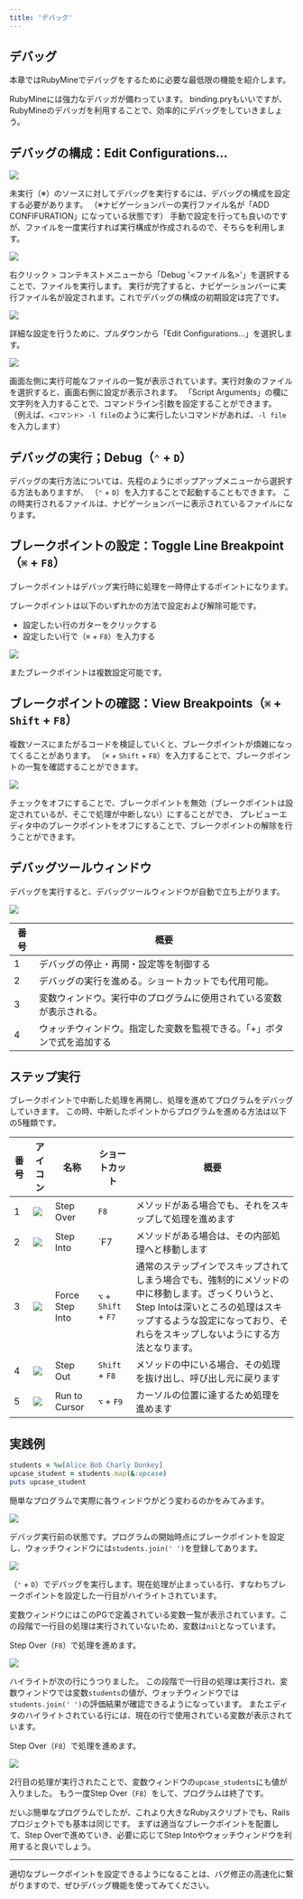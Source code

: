 ```yaml
---
title: 'デバッグ'
---
```


## デバッグ

本章ではRubyMineでデバッグをするために必要な最低限の機能を紹介します。

RubyMineには強力なデバッガが備わっています。
binding.pryもいいですが、RubyMineのデバッガを利用することで、効率的にデバッグをしていきましょう。

## デバッグの構成：Edit Configurations...

![](/images/debug/rubymine-210819-16:05:27.png)

未実行（※）のソースに対してデバッグを実行するには、デバッグの構成を設定する必要があります。
（※ナビゲーションバーの実行ファイル名が「ADD CONFIFURATION」になっている状態です）
手動で設定を行っても良いのですが、ファイルを一度実行すれば実行構成が作成されるので、そちらを利用します。

![](/images/debug/how-to-configure.gif)

右クリック > コンテキストメニューから「Debug '<ファイル名>'」を選択することで、ファイルを実行します。
実行が完了すると、ナビゲーションバーに実行ファイル名が設定されます。これでデバッグの構成の初期設定は完了です。

![](/images/debug/rubymine-210819-16:17:24.png)

詳細な設定を行うために、プルダウンから「Edit Configurations...」を選択します。

![](/images/debug/rubymine-210819-16:18:32.png)

画面左側に実行可能なファイルの一覧が表示されています。実行対象のファイルを選択すると、画面右側に設定が表示されます。
「Script Arguments」の欄に文字列を入力することで、コマンドライン引数を設定することができます。
（例えば、`<コマンド> -l file`のように実行したいコマンドがあれば、`-l file`を入力します）

## デバッグの実行；Debug（`⌃` + `D`）

デバッグの実行方法については、先程のようにポップアップメニューから選択する方法もありますが、 （`⌃` + `D`）を入力することで起動することもできます。
この時実行されるファイルは、ナビゲーションバーに表示されているファイルになります。

## ブレークポイントの設定：Toggle Line Breakpoint（`⌘` + `F8`）

ブレークポイントはデバッグ実行時に処理を一時停止するポイントになります。

ブレークポイントは以下のいずれかの方法で設定および解除可能です。

- 設定したい行のガターをクリックする
- 設定したい行で（`⌘` + `F8`）を入力する

![](/images/debug/how-to-set-breakpoint.gif)

またブレークポイントは複数設定可能です。

## ブレークポイントの確認：View Breakpoints（`⌘` + `Shift` + `F8`）

複数ソースにまたがるコードを検証していくと、ブレークポイントが煩雑になってくることがあります。
（`⌘` + `Shift` + `F8`）を入力することで、ブレークポイントの一覧を確認することができます。

![](/images/debug/how-to-view-breakpoints.gif)

チェックをオフにすることで、ブレークポイントを無効（ブレークポイントは設定されているが、そこで処理が中断しない）にすることができ、
プレビューエディタ中のブレークポイントをオフにすることで、ブレークポイントの解除を行うことができます。

## デバッグツールウィンドウ

デバッグを実行すると、デバッグツールウィンドウが自動で立ち上がります。

![](/images/debug/rubymine-210819-16:43:52.png)

| 番号 | 概要                                                                 |
| ---- | -------------------------------------------------------------------- |
| 1    | デバッグの停止・再開・設定等を制御する                               |
| 2    | デバッグの実行を進める。ショートカットでも代用可能。                 |
| 3    | 変数ウィンドウ。実行中のプログラムに使用されている変数が表示される。 |
| 4    | ウォッチウィンドウ。指定した変数を監視できる。「+」ボタンで式を追加する |

## ステップ実行

ブレークポイントで中断した処理を再開し、処理を進めてプログラムをデバッグしていきます。
この時、中断したポイントからプログラムを進める方法は以下の5種類です。

| 番号 | アイコン                                        | 名称            | ショートカット        | 概要                                                                                                                                                                                                                  |
| ---- | ----------------------------------------------- | --------------- | --------------------- | --------------------------------------------------------------------------------------------------------------------------------------------------------------------------------------------------------------------- |
| 1    | ![](/images/debug/rubymine-210819-16:57:24.png) | Step Over       | `F8`                  | メソッドがある場合でも、それをスキップして処理を進めます                                                                                                                                                              |
| 2    | ![](/images/debug/rubymine-210819-16:57:32.png) | Step Into       | `F7                   | メソッドがある場合は、その内部処理へと移動します                                                                                                                                                                      |
| 3    | ![](/images/debug/rubymine-210819-16:57:41.png) | Force Step Into | `⌥` + `Shift` + `F7` | 通常のステップインでスキップされてしまう場合でも、強制的にメソッドの中に移動します。ざっくりいうと、Step Intoは深いところの処理はスキップするような設定になっており、それらをスキップしないようにする方法となります。 |
| 4    | ![](/images/debug/rubymine-210819-16:57:48.png) | Step Out        | `Shift` + `F8`        | メソッドの中にいる場合、その処理を抜け出し、呼び出し元に戻ります                                                                                                                                                      |
| 5    | ![](/images/debug/rubymine-210819-16:58:01.png) | Run to Cursor   | `⌥` + `F9`           | カーソルの位置に達するため処理を進めます                                                                                                                                                                              |

## 実践例

```ruby
students = %w[Alice Bob Charly Donkey]
upcase_student = students.map(&:upcase)
puts upcase_student
```

簡単なプログラムで実際に各ウィンドウがどう変わるのかをみてみます。

![](/images/debug/rubymine-210819-17:11:12.png)

デバッグ実行前の状態です。プログラムの開始時点にブレークポイントを設定し、ウォッチウィンドウには`students.join(' ')`を登録してあります。

![](/images/debug/rubymine-210819-17:12:37.png)

（`⌃` + `D`）でデバッグを実行します。現在処理が止まっている行、すなわちブレークポイントを設定した一行目がハイライトされています。

変数ウィンドウにはこのPGで定義されている変数一覧が表示されています。この段階で一行目の処理は実行されていないため、変数は`nil`となっています。

Step Over（`F8`）で処理を進めます。

![](/images/debug/rubymine-210819-17:13:00.png)

ハイライトが次の行にうつりました。
この段階で一行目の処理は実行され、変数ウィンドウでは変数`students`の値が、ウォッチウィンドウでは`students.join(' ')`の評価結果が確認できるようになっています。
またエディタのハイライトされている行には、現在の行で使用されている変数が表示されています。

Step Over（`F8`）で処理を進めます。

![](/images/debug/rubymine-210819-17:13:28.png)

2行目の処理が実行されたことで、変数ウィンドウの`upcase_students`にも値が入りました。
もう一度Step Over（`F8`）をして、プログラムは終了です。

だいぶ簡単なプログラムでしたが、これより大きなRubyスクリプトでも、Railsプロジェクトでも基本は同じです。
まずは適当なブレークポイントを配置して、Step Overで進めていき、必要に応じてStep Intoやウォッチウィンドウを利用すると良いでしょう。

---

適切なブレークポイントを設定できるようになることは、バグ修正の高速化に繋がりますので、ぜひデバッグ機能を使ってみてください。
